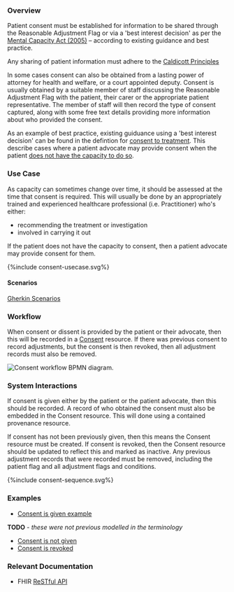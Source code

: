 ### Overview

Patient consent must be established for information to be shared through the Reasonable Adjustment Flag or via a 'best interest decision' as per the [Mental Capacity Act (2005)](https://www.nhs.uk/conditions/social-care-and-support-guide/making-decisions-for-someone-else/mental-capacity-act/) – according to existing guidance and best practice. 

Any sharing of patient information must adhere to the [Caldicott Principles](https://www.gov.uk/government/publications/the-caldicott-principles)

In some cases consent can also be obtained from a lasting power of attorney for health and welfare, or a court appointed deputy. Consent is usually obtained by a suitable member of staff discussing the Reasonable Adjustment Flag with the patient, their carer or the appropriate patient representative. The member of staff will then record the type of consent captured, along with some free text details providing more information about who provided the consent.

As an example of best practice, existing guiduance using a 'best interest decision' can be found in the defintion for [consent to treatment](https://www.nhs.uk/conditions/consent-to-treatment). This describe cases where a patient advocate may provide consent when the patient [does not have the capacity to do so](https://www.nhs.uk/conditions/consent-to-treatment/capacity). 

### Use Case

As capacity can sometimes change over time, it should be assessed at the time that consent is required. This will usually be done by an appropriately trained and experienced healthcare professional (i.e. Practitioner) who's either:

* recommending the treatment or investigation
* involved in carrying it out

If the patient does not have the capacity to consent, then a patient advocate may provide consent for them.

<div style="text-align: left;">
  {%include consent-usecase.svg%}
</div>

#### Scenarios

[Gherkin Scenarios](consent-to-share-scenarios.html)

### Workflow

When consent or dissent is provided by the patient or their advocate, then this will be recorded in a [Consent](https://www.hl7.org/fhir/r4/consent.html) resource.  If there was previous consent to record adjustments, but the consent is then revoked, then all adjustment records must also be removed.

<div>
    <img style="max-width: 100%" alt="Consent workflow BPMN diagram." src="consent-to-treatment.svg"/>
</div>

### System Interactions

If consent is given either by the patient or the patient advocate, then this should be recorded.  A record of who obtained the consent must also be embedded in the Consent resource.  This will done using a contained provenance resource.  

If consent has not been previously given, then this means the Consent resource must be created.  If consent is revoked, then the Consent resource should be updated to reflect this and marked as inactive.  Any previous adjustment records that were recorded must be removed, including the patient flag and all adjustment flags and conditions.

<div style="text-align: left;">

{%include consent-sequence.svg%}

</div>

### Examples

* [Consent is given example](Consent-RAConsentExample1.html)

**TODO** - *these were not previous modelled in the terminology*

* [Consent is not given](Consent-RAConsentExampleDissent.html)
* [Consent is revoked](Consent-RAConsentExampleRevoked.html)

### Relevant Documentation

* FHIR [ReSTful API](https://www.hl7.org/fhir/R4/http.html)
